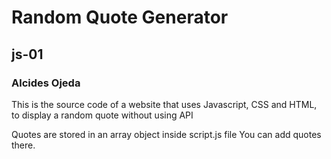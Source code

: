 # Random Quote Generator

## js-01

### Alcides Ojeda

This is the source code of a website that uses Javascript, CSS and HTML, to display a random quote without using API

Quotes are stored in an array object inside script.js file
You can add quotes there.

